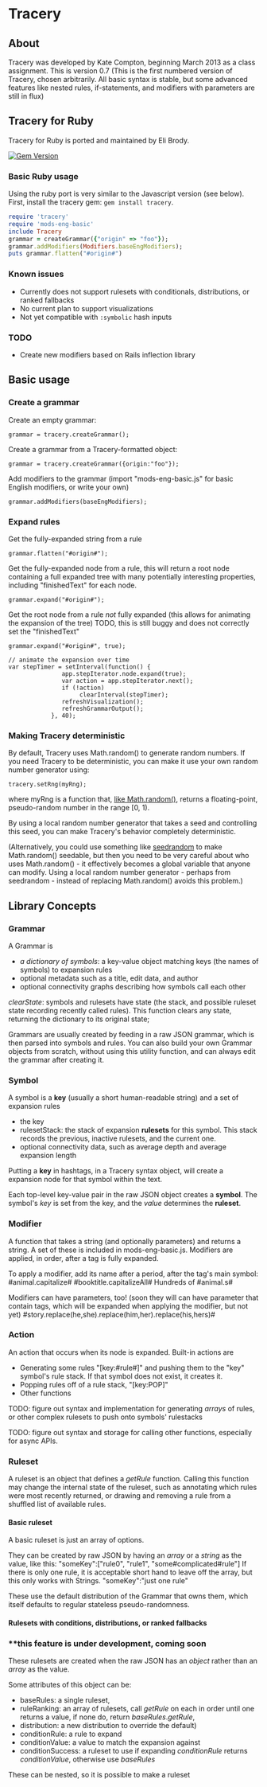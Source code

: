 # Tracery

## About
Tracery was developed by Kate Compton, beginning March 2013 as a class assignment.
This is version 0.7
(This is the first numbered version of Tracery, chosen arbitrarily. All basic syntax is stable, but some advanced features like nested rules, if-statements, and modifiers with parameters are still in flux)

## Tracery for Ruby

Tracery for Ruby is ported and maintained by Eli Brody.

[![Gem Version](https://badge.fury.io/rb/tracery.svg)](https://badge.fury.io/rb/tracery)

### Basic Ruby usage

Using the ruby port is very similar to the Javascript version (see below). First, install the tracery gem: `gem install tracery`.

```ruby
require 'tracery'
require 'mods-eng-basic'
include Tracery
grammar = createGrammar({"origin" => "foo"});
grammar.addModifiers(Modifiers.baseEngModifiers);
puts grammar.flatten("#origin#")
```

### Known issues

* Currently does not support rulesets with conditionals, distributions, or ranked fallbacks
* No current plan to support visualizations
* Not yet compatible with `:symbolic` hash inputs

### TODO

* Create new modifiers based on Rails inflection library 


## Basic usage

### Create a grammar

Create an empty grammar:

    grammar = tracery.createGrammar();

Create a grammar from a Tracery-formatted object:
	
    grammar = tracery.createGrammar({origin:"foo"});

Add modifiers to the grammar (import "mods-eng-basic.js" for basic English modifiers, or write your own)

    grammar.addModifiers(baseEngModifiers);
    
### Expand rules 
Get the fully-expanded string from a rule

    grammar.flatten("#origin#");

Get the fully-expanded node from a rule, this will return a root node containing a full expanded tree with many potentially interesting properties, including "finishedText" for each node.

    grammar.expand("#origin#");
    
Get the root node from a rule *not* fully expanded (this allows for animating the expansion of the tree) TODO, this is still buggy and does not correctly set the "finishedText"

    grammar.expand("#origin#", true);
    
    // animate the expansion over time
    var stepTimer = setInterval(function() {
                   app.stepIterator.node.expand(true);
                   var action = app.stepIterator.next();
                   if (!action)
                        clearInterval(stepTimer);
                   refreshVisualization();
                   refreshGrammarOutput();
                }, 40);
    

### Making Tracery deterministic

By default, Tracery uses Math.random() to generate random numbers. If you need Tracery to be deterministic, you can make it use your own random number generator using:

    tracery.setRng(myRng);

where myRng is a function that, [like Math.random()](https://developer.mozilla.org/en-US/docs/Web/JavaScript/Reference/Global_Objects/Math/random), returns a floating-point, pseudo-random number in the range [0, 1).

By using a local random number generator that takes a seed and controlling this seed, you can make Tracery's behavior completely deterministic.

(Alternatively, you could use something like [seedrandom](https://github.com/davidbau/seedrandom) to make Math.random() seedable, but then you need to be very careful about who uses Math.random() - it effectively becomes a global variable that anyone can modify. Using a local random number generator - perhaps from seedrandom - instead of replacing Math.random() avoids this problem.)

## Library Concepts
### Grammar

A Grammar is

* *a dictionary of symbols*: a key-value object matching keys (the names of symbols) to expansion rules
* optional metadata such as a title, edit data, and author
* optional connectivity graphs describing how symbols call each other

*clearState*: symbols and rulesets have state (the stack, and possible ruleset state recording recently called rules).  This function clears any state, returning the dictionary to its original state;

Grammars are usually created by feeding in a raw JSON grammar, which is then parsed into symbols and rules.  You can also build your own Grammar objects from scratch, without using this utility function, and can always edit the grammar after creating it.

### Symbol
A symbol is a **key** (usually a short human-readable string) and a set of expansion rules
* the key
* rulesetStack: the stack of expansion **rulesets** for this symbol.  This stack records the previous, inactive rulesets, and the current one.
* optional connectivity data, such as average depth and average expansion length

Putting a **key** in hashtags, in a Tracery syntax object, will create a expansion node for that symbol within the text.

Each top-level key-value pair in the raw JSON object creates a **symbol**.  The symbol's *key* is set from the key, and the *value* determines the **ruleset**.

### Modifier
A function that takes a string (and optionally parameters) and returns a string.  A set of these is included in mods-eng-basic.js.  Modifiers are applied, in order, after a tag is fully expanded.

To apply a modifier, add its name after a period, after the tag's main symbol:
	#animal.capitalize#
	#booktitle.capitalizeAll#
	Hundreds of #animal.s#

Modifiers can have parameters, too! (soon they will can have parameter that contain tags, which will be expanded when applying the modifier, but not yet)
	#story.replace(he,she).replace(him,her).replace(his,hers)#

### Action
An action that occurs when its node is expanded.  Built-in actions are 
* Generating some rules "[key:#rule#]" and pushing them to the "key" symbol's rule stack.  If that symbol does not exist, it creates it.
* Popping rules off of a rule stack, "[key:POP]"
* Other functions

TODO: figure out syntax and implementation for generating *arrays* of rules, or other complex rulesets to push onto symbols' rulestacks

TODO: figure out syntax and storage for calling other functions, especially for async APIs.

### Ruleset
A ruleset is an object that defines a *getRule* function.  Calling this function may change the internal state of the ruleset, such as annotating which rules were most recently returned, or drawing and removing a rule from a shuffled list of available rules.

#### Basic ruleset
A basic ruleset is just an array of options.

They can be created by raw JSON by having an *array* or a *string* as the value, like this:
"someKey":["rule0", "rule1", "some#complicated#rule"]
If there is only one rule, it is acceptable short hand to leave off the array, but this only works with Strings.
"someKey":"just one rule"

These use the default distribution of the Grammar that owns them, which itself defaults to regular stateless pseudo-randomness.

#### Rulesets with conditions, distributions, or ranked fallbacks
### **this feature is under development, coming soon
These rulesets are created when the raw JSON has an *object* rather than an *array* as the value.

Some attributes of this object can be:

* baseRules: a single ruleset,
* ruleRanking: an array of rulesets, call *getRule* on each in order until one returns a value, if none do, return *baseRules*.*getRule*,
* distribution: a new distribution to override the default)
* conditionRule: a rule to expand
* conditionValue: a value to match the expansion against
* conditionSuccess: a ruleset to use if expanding *conditionRule* returns *conditionValue*, otherwise use *baseRules*  


These can be nested, so it is possible to make a ruleset 